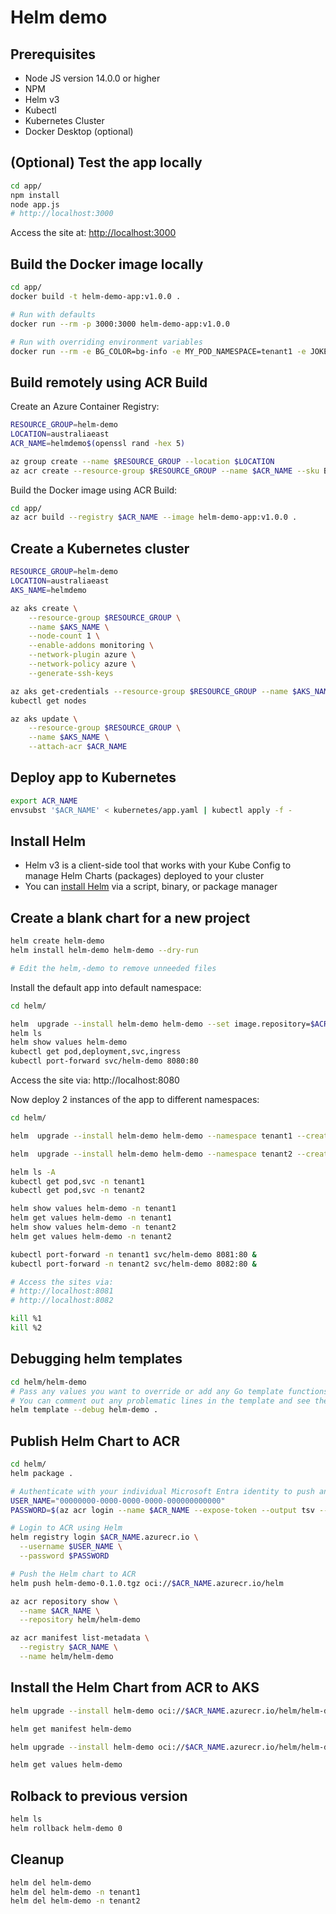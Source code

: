 Helm demo
=========

Prerequisites
-------------

* Node JS version 14.0.0 or higher
* NPM
* Helm v3
* Kubectl
* Kubernetes Cluster
* Docker Desktop (optional)

(Optional) Test the app locally
-------------------------------

```sh
cd app/
npm install
node app.js
# http://localhost:3000
```

Access the site at: [http://localhost:3000](http://localhost:3000)

Build the Docker image locally
------------------------------

```sh
cd app/
docker build -t helm-demo-app:v1.0.0 .

# Run with defaults
docker run --rm -p 3000:3000 helm-demo-app:v1.0.0

# Run with overriding environment variables
docker run --rm -e BG_COLOR=bg-info -e MY_POD_NAMESPACE=tenant1 -e JOKE_CATEGORY=food -p 3000:3000 helm-demo-app:v1.0.0
```

Build remotely using ACR Build
------------------------------

Create an Azure Container Registry:

```sh
RESOURCE_GROUP=helm-demo
LOCATION=australiaeast
ACR_NAME=helmdemo$(openssl rand -hex 5)

az group create --name $RESOURCE_GROUP --location $LOCATION
az acr create --resource-group $RESOURCE_GROUP --name $ACR_NAME --sku Basic
```

Build the Docker image using ACR Build:

```sh
cd app/
az acr build --registry $ACR_NAME --image helm-demo-app:v1.0.0 .
```

Create a Kubernetes cluster
---------------------------

```sh
RESOURCE_GROUP=helm-demo
LOCATION=australiaeast
AKS_NAME=helmdemo

az aks create \
    --resource-group $RESOURCE_GROUP \
    --name $AKS_NAME \
    --node-count 1 \
    --enable-addons monitoring \
    --network-plugin azure \
    --network-policy azure \
    --generate-ssh-keys

az aks get-credentials --resource-group $RESOURCE_GROUP --name $AKS_NAME
kubectl get nodes

az aks update \
    --resource-group $RESOURCE_GROUP \
    --name $AKS_NAME \
    --attach-acr $ACR_NAME
```

Deploy app to Kubernetes
------------------------

```sh
export ACR_NAME
envsubst '$ACR_NAME' < kubernetes/app.yaml | kubectl apply -f -
```

Install Helm
------------

* Helm v3 is a client-side tool that works with your Kube Config to manage Helm Charts (packages) deployed to your cluster
* You can [install Helm](https://helm.sh/docs/intro/install/) via a script, binary, or package manager

Create a blank chart for a new project
--------------------------------------

```sh
helm create helm-demo
helm install helm-demo helm-demo --dry-run

# Edit the helm,-demo to remove unneeded files
```

Install the default app into default namespace:

```sh
cd helm/

helm  upgrade --install helm-demo helm-demo --set image.repository=$ACR_NAME.azurecr.io/helm-demo-app
helm ls
helm show values helm-demo
kubectl get pod,deployment,svc,ingress
kubectl port-forward svc/helm-demo 8080:80
```

Access the site via: http://localhost:8080

Now deploy 2 instances of the app to different namespaces:

```sh
cd helm/

helm  upgrade --install helm-demo helm-demo --namespace tenant1 --create-namespace --set image.repository=$ACR_NAME.azurecr.io/helm-demo-app --set app.bgColor=bg-info --set app.jokeCategory=food

helm  upgrade --install helm-demo helm-demo --namespace tenant2 --create-namespace --set image.repository=$ACR_NAME.azurecr.io/helm-demo-app --set app.bgColor=bg-warning --set app.jokeCategory=science

helm ls -A
kubectl get pod,svc -n tenant1
kubectl get pod,svc -n tenant2

helm show values helm-demo -n tenant1
helm get values helm-demo -n tenant1
helm show values helm-demo -n tenant2
helm get values helm-demo -n tenant2

kubectl port-forward -n tenant1 svc/helm-demo 8081:80 &
kubectl port-forward -n tenant2 svc/helm-demo 8082:80 &

# Access the sites via:
# http://localhost:8081
# http://localhost:8082

kill %1
kill %2
```

Debugging helm templates
------------------------

```sh
cd helm/helm-demo
# Pass any values you want to override or add any Go template functions you want to use
# You can comment out any problematic lines in the template and see the result as comments in the output
helm template --debug helm-demo .
```

Publish Helm Chart to ACR
-------------------------

```sh
cd helm/
helm package .

# Authenticate with your individual Microsoft Entra identity to push and pull Helm charts using an AD token.
USER_NAME="00000000-0000-0000-0000-000000000000"
PASSWORD=$(az acr login --name $ACR_NAME --expose-token --output tsv --query accessToken)

# Login to ACR using Helm
helm registry login $ACR_NAME.azurecr.io \
  --username $USER_NAME \
  --password $PASSWORD

# Push the Helm chart to ACR
helm push helm-demo-0.1.0.tgz oci://$ACR_NAME.azurecr.io/helm

az acr repository show \
  --name $ACR_NAME \
  --repository helm/helm-demo

az acr manifest list-metadata \
  --registry $ACR_NAME \
  --name helm/helm-demo
```

Install the Helm Chart from ACR to AKS
--------------------------------------

```sh
helm upgrade --install helm-demo oci://$ACR_NAME.azurecr.io/helm/helm-demo --version 0.1.0 --set image.repository=$ACR_NAME.azurecr.io/helm-demo-app

helm get manifest helm-demo

helm upgrade --install helm-demo oci://$ACR_NAME.azurecr.io/helm/helm-demo --version 0.1.0 --set image.repository=$ACR_NAME.azurecr.io/helm-demo-app --set app.jokeCategory=sport

helm get values helm-demo
```

Rolback to previous version
---------------------------

```sh
helm ls
helm rollback helm-demo 0
```

Cleanup
-------

```sh
helm del helm-demo
helm del helm-demo -n tenant1
helm del helm-demo -n tenant2
```
